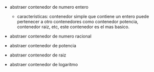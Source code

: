 - abstraer contenedor de numero entero

    - caracteristicas: contenedor simple que contiene un entero puede pertenecer a otro contenedores como contenedor potencia, contenedor raiz, etc, este contenedor es el mas basico.

- abstraer contenedor de numero racional
- abstraer contenedor de potencia
- abstraer contenedor de raiz
- abstraer contenedor de logaritmo